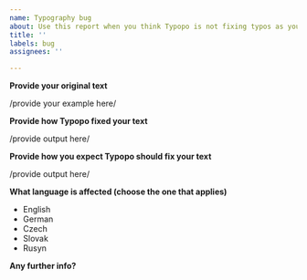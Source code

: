 ```yaml
---
name: Typography bug
about: Use this report when you think Typopo is not fixing typos as you would. expect.
title: ''
labels: bug
assignees: ''

---
```


**Provide your original text**

/provide your example here/



**Provide how Typopo fixed your text**

/provide output here/



**Provide how you expect Typopo should fix your text**

/provide output here/



**What language is affected (choose the one that applies)**
- English
- German
- Czech
- Slovak
- Rusyn

**Any further info?**
